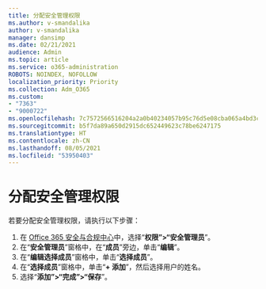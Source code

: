 ```yaml
---
title: 分配安全管理权限
ms.author: v-smandalika
author: v-smandalika
manager: dansimp
ms.date: 02/21/2021
audience: Admin
ms.topic: article
ms.service: o365-administration
ROBOTS: NOINDEX, NOFOLLOW
localization_priority: Priority
ms.collection: Adm_O365
ms.custom:
- "7363"
- "9000722"
ms.openlocfilehash: 7c7572566516204a2a0b40234057b95c76d5e08cba065a4bd3c8d638006f4019
ms.sourcegitcommit: b5f7da89a650d2915dc652449623c78be6247175
ms.translationtype: HT
ms.contentlocale: zh-CN
ms.lasthandoff: 08/05/2021
ms.locfileid: "53950403"
---
```

# <a name="assign-security-administration-permissions"></a>分配安全管理权限

若要分配安全管理权限，请执行以下步骤：

1. 在 [Office 365 安全与合规中心](https://sip.protection.office.com/homepage)中，选择“**权限”>“安全管理员**”。
2. 在“**安全管理员**”窗格中，在“**成员**”旁边，单击“**编辑**”。
3. 在“**编辑选择成员**”窗格中，单击“**选择成员**”。
4. 在“**选择成员**”窗格中，单击“**+ 添加**”，然后选择用户的姓名。
5. 选择“**添加”>“完成”>“保存**”。